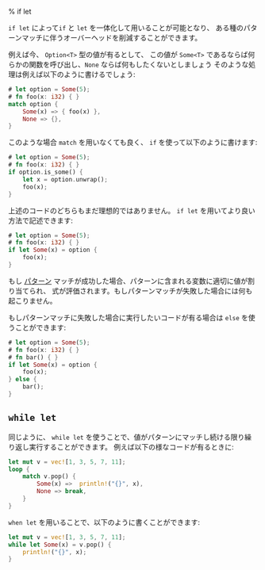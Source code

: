 % if let
<!-- % if let -->

<!-- `if let` allows you to combine `if` and `let` together to reduce the overhead -->
<!-- of certain kinds of pattern matches. -->
`if let` によって`if` と `let` を一体化して用いることが可能となり、
ある種のパターンマッチに伴うオーバーヘッドを削減することができます。

<!-- For example, let’s say we have some sort of `Option<T>`. We want to call a function -->
<!-- on it if it’s `Some<T>`, but do nothing if it’s `None`. That looks like this: -->
例えば今、 `Option<T>` 型の値が有るとして、
この値が `Some<T>` であるならば何らかの関数を呼び出し、`None` ならば何もしたくないとしましょう
そのような処理は例えば以下のように書けるでしょう:

```rust
# let option = Some(5);
# fn foo(x: i32) { }
match option {
    Some(x) => { foo(x) },
    None => {},
}
```

<!-- We don’t have to use `match` here, for example, we could use `if`: -->
このような場合 `match` を用いなくても良く、 `if` を使って以下のように書けます:

```rust
# let option = Some(5);
# fn foo(x: i32) { }
if option.is_some() {
    let x = option.unwrap();
    foo(x);
}
```

<!-- Neither of these options is particularly appealing. We can use `if let` to -->
<!-- do the same thing in a nicer way: -->
上述のコードのどちらもまだ理想的ではありません。 `if let` を用いてより良い方法で記述できます:

```rust
# let option = Some(5);
# fn foo(x: i32) { }
if let Some(x) = option {
    foo(x);
}
```

<!-- If a [pattern][patterns] matches successfully, it binds any appropriate parts of -->
<!-- the value to the identifiers in the pattern, then evaluates the expression. If -->
<!-- the pattern doesn’t match, nothing happens. -->
もし [パターン][patterns] マッチが成功した場合、パターンに含まれる変数に適切に値が割り当てられ、
式が評価されます。もしパターンマッチが失敗した場合には何も起こりません。

<!-- If you want to do something else when the pattern does not match, you can -->
<!-- use `else`: -->
もしパターンマッチに失敗した場合に実行したいコードが有る場合は `else` を使うことができます:

```rust
# let option = Some(5);
# fn foo(x: i32) { }
# fn bar() { }
if let Some(x) = option {
    foo(x);
} else {
    bar();
}
```

## `while let`

<!-- In a similar fashion, `while let` can be used when you want to conditionally -->
<!-- loop  as long as a value matches a certain pattern. It turns code like this: -->
同じように、 `while let` を使うことで、値がパターンにマッチし続ける限り繰り返し実行することができます。
例えば以下の様なコードが有るときに:

```rust
let mut v = vec![1, 3, 5, 7, 11];
loop {
    match v.pop() {
        Some(x) =>  println!("{}", x),
        None => break,
    }
}
```

<!-- Into code like this: -->
`when let` を用いることで、以下のように書くことができます:

```rust
let mut v = vec![1, 3, 5, 7, 11];
while let Some(x) = v.pop() {
    println!("{}", x);
}
```

[patterns]: patterns.html

